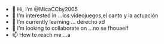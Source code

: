 - 👋 Hi, I’m @MicaCCby2005
- 👀 I’m interested in ...los videojuegos,el canto y la actuación
- 🌱 I’m currently learning ... derecho   xd
- 💞️ I’m looking to collaborate on ...no se fhouaeif
- 📫 How to reach me ...a

<!---
MicaCCby2005/MicaCCby2005 is a ✨ special ✨ repository because its `README.md` (this file) appears on your GitHub profile.
You can click the Preview link to take a look at your changes.
--->

